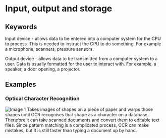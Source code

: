 # Input, output and storage
## Keywords
Input device - allows data to be entered into a computer system for the CPU to process. This is needed to instruct the CPU to do something. For example a microphone, scanners, pressure sensors.

Output device - allows data to be transmitted from a computer system to a user. Data is usually formatted for the user to interact with. For example, a speaker, a door opening, a projector.

## Examples
### Optical Character Recognition
![Image 1](https://raw.githubusercontent.com/JachymT/JachymT/a-level-cs-blog/blob/main/Computer%20Systems/1.1/1.1.3/images/1.png "title test")
Takes images of shapes on a piece of paper and warps those shapes until OCR recognises that shape as a character on a database. Therefore it can take scanned documents and convert them to editable text files. Since pattern matching is a complicated process, OCR can make mistakes, but it is still faster than typing a document up by hand.
